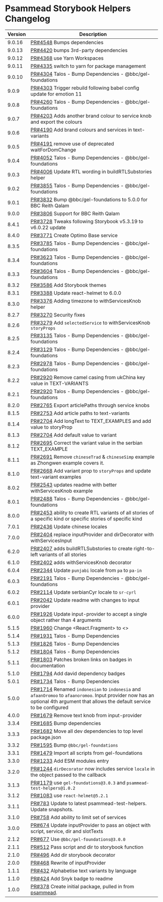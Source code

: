 # Psammead Storybook Helpers Changelog

<!-- prettier-ignore -->
| Version | Description |
|---------|-------------|
| 9.0.16 | [PR#4548](https://github.com/bbc/psammead/pull/4548) Bumps dependencies |
| 9.0.13 | [PR#4420](https://github.com/bbc/psammead/pull/4420) bumps 3rd-party dependencies |
| 9.0.12 | [PR#4368](https://github.com/bbc/psammead/pull/4368) use Yarn Workspaces |
| 9.0.11 | [PR#4335](https://github.com/bbc/psammead/pull/4335) switch to yarn for package management |
| 9.0.10 | [PR#4304](https://github.com/bbc/psammead/pull/4304) Talos - Bump Dependencies - @bbc/gel-foundations |
| 9.0.9 | [PR#4303](https://github.com/bbc/psammead/pull/4303) Trigger rebuild following babel config update for emotion 11 |
| 9.0.8 | [PR#4260](https://github.com/bbc/psammead/pull/4260) Talos - Bump Dependencies - @bbc/gel-foundations |
| 9.0.7 | [PR#4203](https://github.com/bbc/psammead/pull/4203) Adds another brand colour to service knob and export the colours |
| 9.0.6 | [PR#4190](https://github.com/bbc/psammead/pull/4190) Add brand colours and services in text-variants |
| 9.0.5 | [PR#4191](https://github.com/bbc/psammead/pull/4191) remove use of deprecated waitForDomChange |
| 9.0.4 | [PR#4052](https://github.com/bbc/psammead/pull/4052) Talos - Bump Dependencies - @bbc/gel-foundations |
| 9.0.3 | [PR#4006](https://github.com/bbc/psammead/pull/4006) Update RTL wording in buildRTLSubstories helper |
| 9.0.2 | [PR#3855](https://github.com/bbc/psammead/pull/3855) Talos - Bump Dependencies - @bbc/gel-foundations |
| 9.0.1 | [PR#3832](https://github.com/bbc/psammead/pull/3832) Bump @bbc/gel-foundations to 5.0.0 for BBC Reith Qalam |
| 9.0.0 | [PR#3806](https://github.com/bbc/psammead/pull/3806) Support for BBC Reith Qalam |
| 8.4.1 | [PR#3728](https://github.com/bbc/psammead/pull/3728) Tweaks following Storybook v5.3.19 to v6.0.22 update |
| 8.4.0 | [PR#3771](https://github.com/bbc/psammead/pull/3771) Create Optimo Base service |
| 8.3.5 | [PR#3785](https://github.com/bbc/psammead/pull/3785) Talos - Bump Dependencies - @bbc/gel-foundations |
| 8.3.4 | [PR#3623](https://github.com/bbc/psammead/pull/3623) Talos - Bump Dependencies - @bbc/gel-foundations |
| 8.3.3 | [PR#3604](https://github.com/bbc/psammead/pull/3604) Talos - Bump Dependencies - @bbc/gel-foundations |
| 8.3.2 | [PR#3586](https://github.com/bbc/psammead/pull/3586) Add Storybook themes |
| 8.3.1 | [PR#3388](https://github.com/bbc/psammead/pull/3388) Update react-helmet to 6.0.0 |
| 8.3.0 | [PR#3376](https://github.com/bbc/psammead/pull/3376) Adding timezone to withServicesKnob helper |
| 8.2.7 | [PR#3270](https://github.com/bbc/psammead/pull/3270) Security fixes |
| 8.2.6 | [PR#3279](https://github.com/bbc/psammead/pull/3279) Add `selectedService` to withServicesKnob `storyProps` |
| 8.2.5 | [PR#3135](https://github.com/bbc/psammead/pull/3135) Talos - Bump Dependencies - @bbc/gel-foundations |
| 8.2.4 | [PR#3129](https://github.com/bbc/psammead/pull/3129) Talos - Bump Dependencies - @bbc/gel-foundations |
| 8.2.3 | [PR#2978](https://github.com/bbc/psammead/pull/2978) Talos - Bump Dependencies - @bbc/gel-foundations |
| 8.2.2 | [PR#2920](https://github.com/bbc/psammead/pull/2920) Remove camel casing from ukChina key value in TEXT-VARIANTS |
| 8.2.1 | [PR#2920](https://github.com/bbc/psammead/pull/2920) Talos - Bump Dependencies - @bbc/gel-foundations |
| 8.2.0 | [PR#2765](https://github.com/bbc/psammead/pull/2765) Export articlePaths through service knobs |
| 8.1.5 | [PR#2753](https://github.com/bbc/psammead/pull/2753) Add article paths to text-variants |
| 8.1.4 | [PR#2704](https://github.com/bbc/psammead/pull/2704) Add longText to TEXT_EXAMPLES and add value to storyProp |
| 8.1.3 | [PR#2704](https://github.com/bbc/psammead/pull/2704) Add default value to variant |
| 8.1.2 | [PR#2695](https://github.com/bbc/psammead/pull/2695) Correct the variant value in the serbian TEXT_EXAMPLE  |
| 8.1.1 | [PR#2691](https://github.com/bbc/psammead/pull/2691) Remove `chineseTrad` & `chineseSimp` example as Zhongwen example covers it.  |
| 8.1.0 | [PR#2668](https://github.com/bbc/psammead/pull/2668) Add variant prop to `storyProps` and update text-variant examples |
| 8.0.2 | [PR#2543](https://github.com/bbc/psammead/pull/2543) updates readme with better withServicesKnob example |
| 8.0.1 | [PR#2488](https://github.com/bbc/psammead/pull/2488) Talos - Bump Dependencies - @bbc/gel-foundations |
| 8.0.0 | [PR#2453](https://github.com/bbc/psammead/pull/2453) ability to create RTL variants of all stories of a specific kind or specific stories of specific kind |
| 7.0.1 | [PR#2436](https://github.com/bbc/psammead/pull/2436) Update chinese locales |
| 7.0.0 | [PR#2404](https://github.com/bbc/psammead/pull/2404) replace inputProvider and dirDecorator with withServicesInput |
| 6.2.0 | [PR#2407](https://github.com/bbc/psammead/pull/2407) adds buildRTLSubstories to create right-to-left variants of all stories |
| 6.1.0 | [PR#2402](https://github.com/bbc/psammead/pull/2402) adds withServicesKnob decorator |
| 6.0.4 | [PR#2344](https://github.com/bbc/psammead/pull/2344) Update `punjabi` locale from `pa` to `pa-in` |
| 6.0.3 | [PR#2191](https://github.com/bbc/psammead/pull/2191) Talos - Bump Dependencies - @bbc/gel-foundations |
| 6.0.2 | [PR#2114](https://github.com/bbc/psammead/pull/2114) Update serbianCyr locale to `sr-cyrl`|
| 6.0.1 | [PR#2042](https://github.com/bbc/psammead/pull/1926) Update readme with changes to input provider |
| 6.0.0 | [PR#1926](https://github.com/bbc/psammead/pull/1926) Update input-provider to accept a single object rather than 4 arguments |
| 5.1.5 | [PR#1960](https://github.com/bbc/psammead/pull/1960) Change <React.Fragment> to <> |
| 5.1.4 | [PR#1931](https://github.com/bbc/psammead/pull/1931) Talos - Bump Dependencies |
| 5.1.3 | [PR#1826](https://github.com/bbc/psammead/pull/1826) Talos - Bump Dependencies |
| 5.1.2 | [PR#1804](https://github.com/bbc/psammead/pull/1804) Talos - Bump Dependencies |
| 5.1.1 | [PR#1803](https://github.com/bbc/psammead/pull/1803/) Patches broken links on badges in documentation |
| 5.1.0 | [PR#1794](https://github.com/bbc/psammead/pull/1794) Add david dependency badges |
| 5.0.1 | [PR#1734](https://github.com/bbc/psammead/pull/1734) Talos - Bump Dependencies |
| 5.0.0 | [PR#1714](https://github.com/bbc/psammead/pull/1714) Renamed `indonesian` to `indonesia` and `afaanOromoo` to `afaanoromoo`.  Input provider now has an optional 4th argument that allows the default service to be configured |
| 4.0.0 | [PR#1679](https://github.com/bbc/psammead/pull/1679) Remove text knob from input-provider |
| 3.3.4 | [PR#1685](https://github.com/bbc/psammead/pull/1685) Bump dependencies |
| 3.3.3 | [PR#1682](https://github.com/bbc/psammead/pull/1682) Move all dev dependencies to top level package.json |
| 3.3.2 | [PR#1595](https://github.com/bbc/psammead/pull/1595) Bump `@bbc/gel-foundations` |
| 3.3.1 | [PR#1479](https://github.com/bbc/psammead/pull/1479) Import all scripts from gel-foundations |
| 3.3.0 | [PR#1233](https://github.com/bbc/psammead/pull/1233) Add ESM modules entry |
| 3.2.0 | [PR#1244](https://github.com/bbc/psammead/pull/1244) `dirDecorator` now includes service `locale` in the object passed to the callback |
| 3.1.3 | [PR#1179](https://github.com/bbc/psammead/pull/1179) use `gel-foundations@3.0.3` and `psammead-test-helpers@1.0.2`|
| 3.1.2 | [PR#1083](https://github.com/bbc/psammead/pull/1083) use `react-helmet@5.2.1` |
| 3.1.1 | [PR#783](https://github.com/bbc/psammead/pull/783) Update to latest psammead-test-helpers. Update snapshots. |
| 3.1.0 | [PR#758](https://github.com/bbc/psammead/pull/758) Add ability to limit set of services |
| 3.0.0 | [PR#674](https://github.com/bbc/psammead/pull/674) Update inputProvider to pass an object with script, service, dir and slotTexts |
| 2.1.2 | [PR#677](https://github.com/bbc/psammead/pull/677) Use `@bbc/gel-foundations@3.0.0` |
| 2.1.1 | [PR#512](https://github.com/bbc/psammead/pull/512) Pass script and dir to storybook function |
| 2.1.0 | [PR#496](https://github.com/bbc/psammead/pull/496) Add dir storybook decorator |
| 2.0.0 | [PR#468](https://github.com/bbc/psammead/pull/468) Rewrite of inputProvider |
| 1.1.1 | [PR#432](https://github.com/bbc/psammead/pull/432) Alphabetise text variants by language |
| 1.1.0 | [PR#424](https://github.com/bbc/psammead/pull/424) Add Snyk badge to readme |
| 1.0.0 | [PR#378](https://github.com/bbc/psammead/pull/378) Create initial package, pulled in from [psammead](https://github.com/BBC-News/psammead/blob/latest/CONTRIBUTING.md). |
